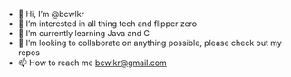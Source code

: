 - 👋 Hi, I’m @bcwlkr
- 👀 I’m interested in all thing tech and flipper zero
- 🌱 I’m currently learning Java and C
- 💞️ I’m looking to collaborate on anything possible, please check out my repos
- 📫 How to reach me bcwlkr@gmail.com

<!---
bcwlkr/bcwlkr is a ✨ special ✨ repository because its `README.md` (this file) appears on your GitHub profile.
You can click the Preview link to take a look at your changes.
--->
